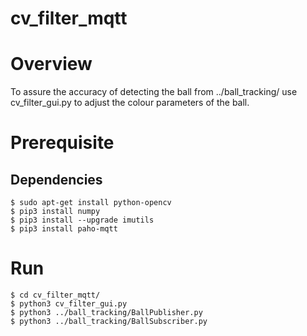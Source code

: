 # cv_filter_mqtt

# Overview

To assure the accuracy of detecting the ball from ../ball_tracking/ use cv_filter_gui.py to adjust the colour parameters of the ball.

# Prerequisite
## Dependencies
```
$ sudo apt-get install python-opencv
$ pip3 install numpy
$ pip3 install --upgrade imutils
$ pip3 install paho-mqtt
```
# Run
```
$ cd cv_filter_mqtt/
$ python3 cv_filter_gui.py
$ python3 ../ball_tracking/BallPublisher.py
$ python3 ../ball_tracking/BallSubscriber.py
```